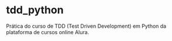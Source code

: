 # tdd_python

Prática do curso de TDD (Test Driven Development) em Python da plataforma de cursos online Alura.